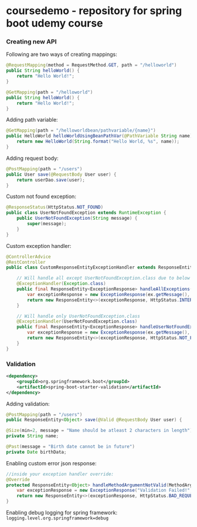 # coursedemo - repository for spring boot udemy course

### Creating new API

Following are two ways of creating mappings:

```java
@RequestMapping(method = RequestMethod.GET, path = "/helloworld")
public String helloWorld() {
    return "Hello World!";
}   
```

```java
@GetMapping(path = "/helloworld")
public String helloWorld() {
    return "Hello World!";
}
```

Adding path variable:
```java
@GetMapping(path = "/helloworldbean/pathvariable/{name}")
public HelloWorld helloWorldUsingBeanPathVar(@PathVariable String name) {
    return new HelloWorld(String.format("Hello World, %s", name));
}
```
Adding request body:
```java
@PostMapping(path = "/users")
public User save(@RequestBody User user) {
    return userDao.save(user);
}
```
Custom not found exception:
```java
@ResponseStatus(HttpStatus.NOT_FOUND)
public class UserNotFoundException extends RuntimeException {
    public UserNotFoundException(String message) {
        super(message);
    }
}
```
Custom exception handler:
```java
@ControllerAdvice
@RestController
public class CustomResponseEntityExceptionHandler extends ResponseEntityExceptionHandler {

    // Will handle all except UserNotFoundException.class due to below method
    @ExceptionHandler(Exception.class)
    public final ResponseEntity<ExceptionResponse> handleAllExceptions(Exception ex, WebRequest request) throws Exception {
        var exceptionResponse = new ExceptionResponse(ex.getMessage(), new Date());
        return new ResponseEntity<>(exceptionResponse, HttpStatus.INTERNAL_SERVER_ERROR);
    }

    // Will handle only UserNotFoundException.class
    @ExceptionHandler(UserNotFoundException.class)
    public final ResponseEntity<ExceptionResponse> handleUserNotFoundException(Exception ex, WebRequest request) throws Exception {
        var exceptionResponse = new ExceptionResponse(ex.getMessage(), new Date());
        return new ResponseEntity<>(exceptionResponse, HttpStatus.NOT_FOUND);
    }
}
```
### Validation
```xml
<dependency>
    <groupId>org.springframework.boot</groupId>
    <artifactId>spring-boot-starter-validation</artifactId>
</dependency>
```
Adding validation:
```java
@PostMapping(path = "/users")
public ResponseEntity<Object> save(@Valid @RequestBody User user) {
```

```java
@Size(min=2, message = "Name should be atleast 2 characters in length")
private String name;

@Past(message = "Birth date cannot be in future")
private Date birthData;
```

Enabling custom error json response:
```java
//inside your exception handler override:
@Override
protected ResponseEntity<Object> handleMethodArgumentNotValid(MethodArgumentNotValidException ex, HttpHeaders headers, HttpStatus status, WebRequest request) {
    var exceptionResponse = new ExceptionResponse("Validation Failed!", ex.getBindingResult().toString(), new Date());
    return new ResponseEntity<>(exceptionResponse, HttpStatus.BAD_REQUEST);
}
```

Enabling debug logging for spring framework:
`logging.level.org.springframework=debug`